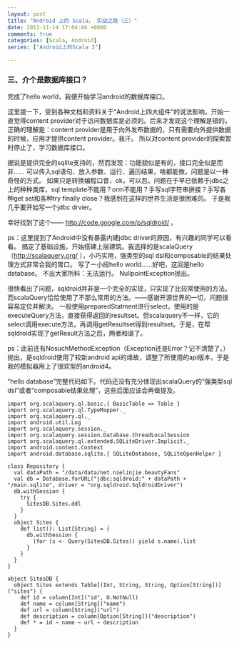 ```yaml
---
layout: post
title: "Android 上的 Scala， 实战之路（三）"
date: 2011-11-14 17:04:04 +0800
comments: true
categories: [Scala, Android]
series: ["Android上的Scala 3"]

---
```


### 三、介个是数据库接口？

完成了hello world，我便开始学习android的数据库接口。

<!-- more -->

这里提一下，受到各种文档和资料关于“Android上四大组件”的说法影响，开始一直觉得content provider对于访问数据库是必须的。后来才发现这个理解是错的，正确的理解是：content provider是用于向外发布数据的，只有需要向外提供数据的时候，应用才提供content provider。我汗。
所以对content provider的探索暂时停止了，学习数据库接口。

据说是提供完全的sqlite支持的，然而发现：功能貌似是有的，接口完全似是而非……
可以传入sql语句、放入参数、运行、遍历结果，啥都能做，问题是以一种奇怪的方式。
如果只是转换编程口音，ok，可以忍。问题在于早已依赖于jdbc之上的种种类库，sql template不能用？orm不能用？手写sql字符串拼接？手写各种get set和各种try finally close？我感到在这样的世界生活是很困难的。
于是我几乎要开始写一个jdbc drvier。


幸好找到了这个—— http://code.google.com/p/sqldroid/ 。

ps：这里提到了Android中没有暴露内建jdbc driver的原因，有兴趣的同学可以看看。
搞定了基础设施，开始搭建上层建筑。我选择的是scalaQuery（http://scalaquery.org/ ），小巧实用，强类型的sql dsl和composable的结果处理方式非常合我的胃口。
写了一小段hello world……好吧，这回是hello database。
不出大家所料：无法运行。
NullpointException抛出。


很快看出了问题，sqldroid并非是一个完全的实现，只实现了比较常使用的方法。而scalaQuery恰恰使用了不那么常用的方法。——感谢开源世界的一切，问题很容易定位并解决。
一般使用preparedStatment进行select，使用的是executeQuery方法，直接获得返回的resultset。但scalaquery不一样，它的select调用execute方法，再调用getResultset得到resultset。于是，在帮sqldroid实现了getResult方法之后，两者和谐了。

ps：此前还有NosuchMethodException（Exception还是Error？记不清楚了。）抛出，是sqldroid使用了较新android api的缘故，调整了所使用的api版本，于是我的模拟器用上了很欢型的android4。

“hello database”完整代码如下。代码还没有充分体现出scalaQuery的“强类型sql dsl”或者“composable结果处理”，这些后面应该会再做提及。
```
import org.scalaquery.ql.basic.{ BasicTable => Table }  
import org.scalaquery.ql.TypeMapper._  
import org.scalaquery.ql._  
import android.util.Log  
import org.scalaquery.session._  
import org.scalaquery.session.Database.threadLocalSession  
import org.scalaquery.ql.extended.SQLiteDriver.Implicit._  
import android.content.Context  
import android.database.sqlite.{ SQLiteDatabase, SQLiteOpenHelper }  

class Repository {  
  val dataPath = "/data/data/net.nielinjie.beautyFans"  
  val db = Database.forURL("jdbc:sqldroid:" + dataPath + "/main.sqlite", driver = "org.sqldroid.SqldroidDriver")  
  db.withSession {  
    try {  
      SitesDB.Sites.ddl  
    }  
  }  
  object Sites {  
    def list(): List[String] = {  
      db.withSession {  
        (for (s <- Query(SitesDB.Sites)) yield s.name).list  
      }  
    }  
  }  
}  

object SitesDB {  
  object Sites extends Table[(Int, String, String, Option[String])]("sites") {  
    def id = column[Int]("id", O.NotNull)  
    def name = column[String]("name")  
    def url = column[String]("url")  
    def description = column[Option[String]]("description")  
    def * = id ~ name ~ url ~ description  
  }  
}  
```
